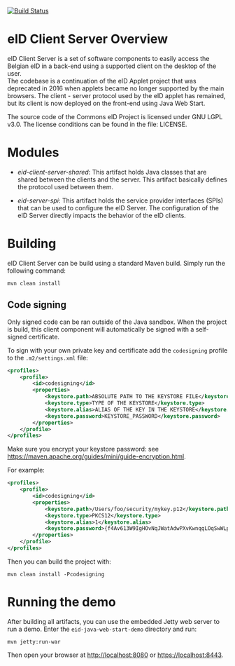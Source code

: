 [![Build Status](https://travis-ci.org/Fedict/eid-client-server.svg?branch=develop)](https://travis-ci.org/Fedict/eid-client-server)

# eID Client Server Overview

eID Client Server is a set of software components to easily access the Belgian eID in a back-end using a supported
client on the desktop of the user.  
The codebase is a continuation of the eID Applet project that was deprecated in 2016 when applets became no longer 
supported by the main browsers.
The client - server protocol used by the eID applet has remained, but its client is now deployed on the front-end
using Java Web Start.

The source code of the Commons eID Project is licensed under GNU LGPL v3.0.
The license conditions can be found in the file: LICENSE.

# Modules

* *eid-client-server-shared*: 
This artifact holds Java classes that are shared between the clients and the server.
This artifact basically defines the protocol used between them.

* *eid-server-spi*: 
This artifact holds the service provider interfaces (SPIs) that can be used to configure the eID Server.
The configuration of the eID Server directly impacts the behavior of the eID clients.

# Building

eID Client Server can be build using a standard Maven build. Simply run the following command:
```
mvn clean install
```

## Code signing

Only signed code can be ran outside of the Java sandbox.
When the project is build, this client component will automatically be signed with a self-signed certificate.

To sign with your own private key and certificate add the `codesigning` profile to the `.m2/settings.xml` file:
```xml
<profiles>
	<profile>
		<id>codesigning</id>
		<properties>
			<keystore.path>ABSOLUTE PATH TO THE KEYSTORE FILE</keystore.path>
			<keystore.type>TYPE OF THE KEYSTORE</keystore.type>
			<keystore.alias>ALIAS OF THE KEY IN THE KEYSTORE</keystore.alias>
			<keystore.password>KEYSTORE_PASSWORD</keystore.password>
		</properties>
	</profile>
</profiles>
```

Make sure you encrypt your keystore password: see https://maven.apache.org/guides/mini/guide-encryption.html.

For example:
```xml
<profiles>
	<profile>
		<id>codesigning</id>
		<properties>
			<keystore.path>/Users/foo/security/mykey.p12</keystore.path>
			<keystore.type>PKCS12</keystore.type>
			<keystore.alias>1</keystore.alias>
			<keystore.password>{f4Av613W9IgHOvNqJWatAdwPXvKwnqqLOqSwWLpHbig=}</keystore.password>
		</properties>
	</profile>
</profiles>
```

Then you can build the project with:
```
mvn clean install -Pcodesigning
```

# Running the demo

After building all artifacts, you can use the embedded Jetty web server to run a demo. 
Enter the `eid-java-web-start-demo` directory and run: 
```
mvn jetty:run-war
```

Then open your browser at [http://localhost:8080](http://localhost:8080/) or 
[https://localhost:8443](https://localhost:8443/).